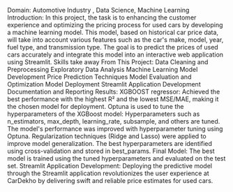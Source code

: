 Domain:
Automotive Industry , Data Science, Machine Learning
Introduction:
In this project, the task is to enhancing the customer experience and optimizing the pricing process for used cars by developing a machine learning model. This model, based on historical car price data, will take into account various features such as the car's make, model, year, fuel type, and transmission type. The goal is to predict the prices of used cars accurately and integrate this model into an interactive web application using Streamlit.
Skills take away From This Project:
Data Cleaning and Preprocessing
Exploratory Data Analysis
Machine Learning Model Development
Price Prediction Techniques
Model Evaluation and Optimization
Model Deployment
Streamlit Application Development
Documentation and Reporting
Results:
XGBOOST regressor:
Achieved the best performance with the highest R² and the lowest MSE/MAE, making it the chosen model for deployment.
Optuna is used to tune the hyperparameters of the XGBoost model:
Hyperparameters such as n_estimators, max_depth, learning_rate, subsample, and others are tuned.
The model's performance was improved with hyperparameter tuning using Optuna.
Regularization techniques (Ridge and Lasso) were applied to improve model generalization.
The best hyperparameters are identified using cross-validation and stored in best_params.
Final Model: The best model is trained using the tuned hyperparameters and evaluated on the test set.
Streamlit Application Development:
Deploying the predictive model through the Streamlit application revolutionizes the user experience at CarDekho by delivering swift and reliable price estimates for used cars.
